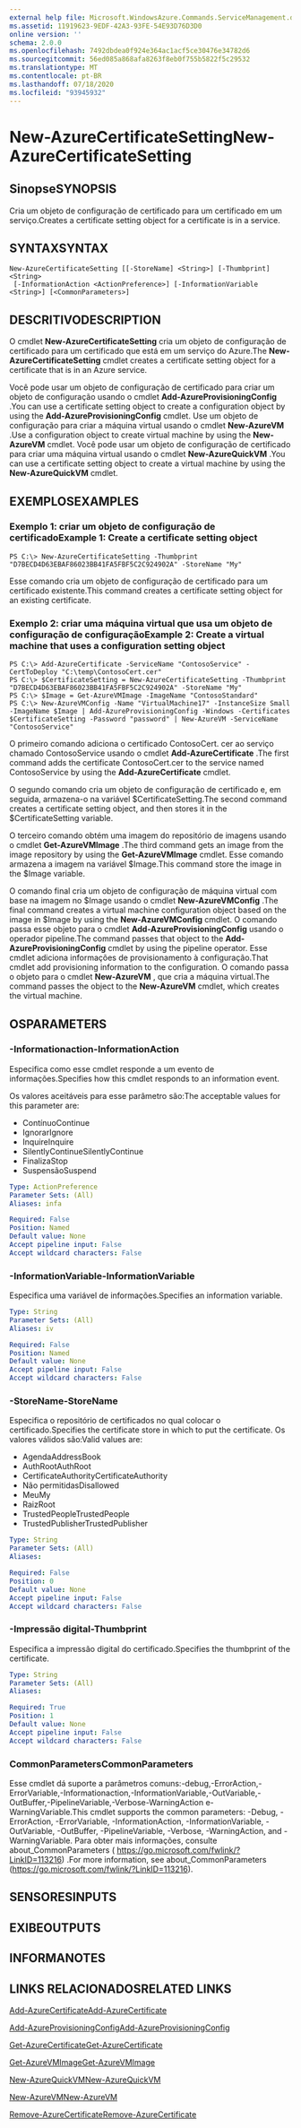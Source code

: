 ```yaml
---
external help file: Microsoft.WindowsAzure.Commands.ServiceManagement.dll-Help.xml
ms.assetid: 11919623-9EDF-42A3-93FE-54E93D76D3D0
online version: ''
schema: 2.0.0
ms.openlocfilehash: 7492dbdea0f924e364ac1acf5ce30476e34782d6
ms.sourcegitcommit: 56ed085a868afa8263f8eb0f755b5822f5c29532
ms.translationtype: MT
ms.contentlocale: pt-BR
ms.lasthandoff: 07/18/2020
ms.locfileid: "93945932"
---
```

# <span data-ttu-id="23001-101">New-AzureCertificateSetting</span><span class="sxs-lookup"><span data-stu-id="23001-101">New-AzureCertificateSetting</span></span>

## <span data-ttu-id="23001-102">Sinopse</span><span class="sxs-lookup"><span data-stu-id="23001-102">SYNOPSIS</span></span>
<span data-ttu-id="23001-103">Cria um objeto de configuração de certificado para um certificado em um serviço.</span><span class="sxs-lookup"><span data-stu-id="23001-103">Creates a certificate setting object for a certificate is in a service.</span></span>

## <span data-ttu-id="23001-104">SYNTAX</span><span class="sxs-lookup"><span data-stu-id="23001-104">SYNTAX</span></span>

```
New-AzureCertificateSetting [[-StoreName] <String>] [-Thumbprint] <String>
 [-InformationAction <ActionPreference>] [-InformationVariable <String>] [<CommonParameters>]
```

## <span data-ttu-id="23001-105">DESCRITIVO</span><span class="sxs-lookup"><span data-stu-id="23001-105">DESCRIPTION</span></span>
<span data-ttu-id="23001-106">O cmdlet **New-AzureCertificateSetting** cria um objeto de configuração de certificado para um certificado que está em um serviço do Azure.</span><span class="sxs-lookup"><span data-stu-id="23001-106">The **New-AzureCertificateSetting** cmdlet creates a certificate setting object for a certificate that is in an Azure service.</span></span>

<span data-ttu-id="23001-107">Você pode usar um objeto de configuração de certificado para criar um objeto de configuração usando o cmdlet **Add-AzureProvisioningConfig** .</span><span class="sxs-lookup"><span data-stu-id="23001-107">You can use a certificate setting object to create a configuration object by using the **Add-AzureProvisioningConfig** cmdlet.</span></span>
<span data-ttu-id="23001-108">Use um objeto de configuração para criar a máquina virtual usando o cmdlet **New-AzureVM** .</span><span class="sxs-lookup"><span data-stu-id="23001-108">Use a configuration object to create virtual machine by using the **New-AzureVM** cmdlet.</span></span>
<span data-ttu-id="23001-109">Você pode usar um objeto de configuração de certificado para criar uma máquina virtual usando o cmdlet **New-AzureQuickVM** .</span><span class="sxs-lookup"><span data-stu-id="23001-109">You can use a certificate setting object to create a virtual machine by using the **New-AzureQuickVM** cmdlet.</span></span>

## <span data-ttu-id="23001-110">EXEMPLOS</span><span class="sxs-lookup"><span data-stu-id="23001-110">EXAMPLES</span></span>

### <span data-ttu-id="23001-111">Exemplo 1: criar um objeto de configuração de certificado</span><span class="sxs-lookup"><span data-stu-id="23001-111">Example 1: Create a certificate setting object</span></span>
```
PS C:\> New-AzureCertificateSetting -Thumbprint "D7BECD4D63EBAF86023BB41FA5FBF5C2C924902A" -StoreName "My"
```

<span data-ttu-id="23001-112">Esse comando cria um objeto de configuração de certificado para um certificado existente.</span><span class="sxs-lookup"><span data-stu-id="23001-112">This command creates a certificate setting object for an existing certificate.</span></span>

### <span data-ttu-id="23001-113">Exemplo 2: criar uma máquina virtual que usa um objeto de configuração de configuração</span><span class="sxs-lookup"><span data-stu-id="23001-113">Example 2: Create a virtual machine that uses a configuration setting object</span></span>
```
PS C:\> Add-AzureCertificate -ServiceName "ContosoService" -CertToDeploy "C:\temp\ContosoCert.cer"
PS C:\> $CertificateSetting = New-AzureCertificateSetting -Thumbprint "D7BECD4D63EBAF86023BB41FA5FBF5C2C924902A" -StoreName "My" 
PS C:\> $Image = Get-AzureVMImage -ImageName "ContosoStandard"
PS C:\> New-AzureVMConfig -Name "VirtualMachine17" -InstanceSize Small -ImageName $Image | Add-AzureProvisioningConfig -Windows -Certificates $CertificateSetting -Password "password" | New-AzureVM -ServiceName "ContosoService"
```

<span data-ttu-id="23001-114">O primeiro comando adiciona o certificado ContosoCert. cer ao serviço chamado ContosoService usando o cmdlet **Add-AzureCertificate** .</span><span class="sxs-lookup"><span data-stu-id="23001-114">The first command adds the certificate ContosoCert.cer to the service named ContosoService by using the **Add-AzureCertificate** cmdlet.</span></span>

<span data-ttu-id="23001-115">O segundo comando cria um objeto de configuração de certificado e, em seguida, armazena-o na variável $CertificateSetting.</span><span class="sxs-lookup"><span data-stu-id="23001-115">The second command creates a certificate setting object, and then stores it in the $CertificateSetting variable.</span></span>

<span data-ttu-id="23001-116">O terceiro comando obtém uma imagem do repositório de imagens usando o cmdlet **Get-AzureVMImage** .</span><span class="sxs-lookup"><span data-stu-id="23001-116">The third command gets an image from the image repository by using the **Get-AzureVMImage** cmdlet.</span></span>
<span data-ttu-id="23001-117">Esse comando armazena a imagem na variável $Image.</span><span class="sxs-lookup"><span data-stu-id="23001-117">This command store the image in the $Image variable.</span></span>

<span data-ttu-id="23001-118">O comando final cria um objeto de configuração de máquina virtual com base na imagem no $Image usando o cmdlet **New-AzureVMConfig** .</span><span class="sxs-lookup"><span data-stu-id="23001-118">The final command creates a virtual machine configuration object based on the image in $Image by using the **New-AzureVMConfig** cmdlet.</span></span>
<span data-ttu-id="23001-119">O comando passa esse objeto para o cmdlet **Add-AzureProvisioningConfig** usando o operador pipeline.</span><span class="sxs-lookup"><span data-stu-id="23001-119">The command passes that object to the **Add-AzureProvisioningConfig** cmdlet by using the pipeline operator.</span></span>
<span data-ttu-id="23001-120">Esse cmdlet adiciona informações de provisionamento à configuração.</span><span class="sxs-lookup"><span data-stu-id="23001-120">That cmdlet add provisioning information to the configuration.</span></span>
<span data-ttu-id="23001-121">O comando passa o objeto para o cmdlet **New-AzureVM** , que cria a máquina virtual.</span><span class="sxs-lookup"><span data-stu-id="23001-121">The command passes the object to the **New-AzureVM** cmdlet, which creates the virtual machine.</span></span>

## <span data-ttu-id="23001-122">OS</span><span class="sxs-lookup"><span data-stu-id="23001-122">PARAMETERS</span></span>

### <span data-ttu-id="23001-123">-Informationaction</span><span class="sxs-lookup"><span data-stu-id="23001-123">-InformationAction</span></span>
<span data-ttu-id="23001-124">Especifica como esse cmdlet responde a um evento de informações.</span><span class="sxs-lookup"><span data-stu-id="23001-124">Specifies how this cmdlet responds to an information event.</span></span>

<span data-ttu-id="23001-125">Os valores aceitáveis para esse parâmetro são:</span><span class="sxs-lookup"><span data-stu-id="23001-125">The acceptable values for this parameter are:</span></span>

- <span data-ttu-id="23001-126">Contínuo</span><span class="sxs-lookup"><span data-stu-id="23001-126">Continue</span></span>
- <span data-ttu-id="23001-127">Ignorar</span><span class="sxs-lookup"><span data-stu-id="23001-127">Ignore</span></span>
- <span data-ttu-id="23001-128">Inquire</span><span class="sxs-lookup"><span data-stu-id="23001-128">Inquire</span></span>
- <span data-ttu-id="23001-129">SilentlyContinue</span><span class="sxs-lookup"><span data-stu-id="23001-129">SilentlyContinue</span></span>
- <span data-ttu-id="23001-130">Finaliza</span><span class="sxs-lookup"><span data-stu-id="23001-130">Stop</span></span>
- <span data-ttu-id="23001-131">Suspensão</span><span class="sxs-lookup"><span data-stu-id="23001-131">Suspend</span></span>

```yaml
Type: ActionPreference
Parameter Sets: (All)
Aliases: infa

Required: False
Position: Named
Default value: None
Accept pipeline input: False
Accept wildcard characters: False
```

### <span data-ttu-id="23001-132">-InformationVariable</span><span class="sxs-lookup"><span data-stu-id="23001-132">-InformationVariable</span></span>
<span data-ttu-id="23001-133">Especifica uma variável de informações.</span><span class="sxs-lookup"><span data-stu-id="23001-133">Specifies an information variable.</span></span>

```yaml
Type: String
Parameter Sets: (All)
Aliases: iv

Required: False
Position: Named
Default value: None
Accept pipeline input: False
Accept wildcard characters: False
```

### <span data-ttu-id="23001-134">-StoreName</span><span class="sxs-lookup"><span data-stu-id="23001-134">-StoreName</span></span>
<span data-ttu-id="23001-135">Especifica o repositório de certificados no qual colocar o certificado.</span><span class="sxs-lookup"><span data-stu-id="23001-135">Specifies the certificate store in which to put the certificate.</span></span>
<span data-ttu-id="23001-136">Os valores válidos são:</span><span class="sxs-lookup"><span data-stu-id="23001-136">Valid values are:</span></span> 

- <span data-ttu-id="23001-137">Agenda</span><span class="sxs-lookup"><span data-stu-id="23001-137">AddressBook</span></span>
- <span data-ttu-id="23001-138">AuthRoot</span><span class="sxs-lookup"><span data-stu-id="23001-138">AuthRoot</span></span>
- <span data-ttu-id="23001-139">CertificateAuthority</span><span class="sxs-lookup"><span data-stu-id="23001-139">CertificateAuthority</span></span>
- <span data-ttu-id="23001-140">Não permitidas</span><span class="sxs-lookup"><span data-stu-id="23001-140">Disallowed</span></span>
- <span data-ttu-id="23001-141">Meu</span><span class="sxs-lookup"><span data-stu-id="23001-141">My</span></span>
- <span data-ttu-id="23001-142">Raiz</span><span class="sxs-lookup"><span data-stu-id="23001-142">Root</span></span>
- <span data-ttu-id="23001-143">TrustedPeople</span><span class="sxs-lookup"><span data-stu-id="23001-143">TrustedPeople</span></span>
- <span data-ttu-id="23001-144">TrustedPublisher</span><span class="sxs-lookup"><span data-stu-id="23001-144">TrustedPublisher</span></span>

```yaml
Type: String
Parameter Sets: (All)
Aliases: 

Required: False
Position: 0
Default value: None
Accept pipeline input: False
Accept wildcard characters: False
```

### <span data-ttu-id="23001-145">-Impressão digital</span><span class="sxs-lookup"><span data-stu-id="23001-145">-Thumbprint</span></span>
<span data-ttu-id="23001-146">Especifica a impressão digital do certificado.</span><span class="sxs-lookup"><span data-stu-id="23001-146">Specifies the thumbprint of the certificate.</span></span>

```yaml
Type: String
Parameter Sets: (All)
Aliases: 

Required: True
Position: 1
Default value: None
Accept pipeline input: False
Accept wildcard characters: False
```

### <span data-ttu-id="23001-147">CommonParameters</span><span class="sxs-lookup"><span data-stu-id="23001-147">CommonParameters</span></span>
<span data-ttu-id="23001-148">Esse cmdlet dá suporte a parâmetros comuns:-debug,-ErrorAction,-ErrorVariable,-Informationaction,-InformationVariable,-OutVariable,-OutBuffer,-PipelineVariable,-Verbose-WarningAction e-WarningVariable.</span><span class="sxs-lookup"><span data-stu-id="23001-148">This cmdlet supports the common parameters: -Debug, -ErrorAction, -ErrorVariable, -InformationAction, -InformationVariable, -OutVariable, -OutBuffer, -PipelineVariable, -Verbose, -WarningAction, and -WarningVariable.</span></span> <span data-ttu-id="23001-149">Para obter mais informações, consulte about_CommonParameters ( https://go.microsoft.com/fwlink/?LinkID=113216) .</span><span class="sxs-lookup"><span data-stu-id="23001-149">For more information, see about_CommonParameters (https://go.microsoft.com/fwlink/?LinkID=113216).</span></span>

## <span data-ttu-id="23001-150">SENSORES</span><span class="sxs-lookup"><span data-stu-id="23001-150">INPUTS</span></span>

## <span data-ttu-id="23001-151">EXIBE</span><span class="sxs-lookup"><span data-stu-id="23001-151">OUTPUTS</span></span>

## <span data-ttu-id="23001-152">INFORMA</span><span class="sxs-lookup"><span data-stu-id="23001-152">NOTES</span></span>

## <span data-ttu-id="23001-153">LINKS RELACIONADOS</span><span class="sxs-lookup"><span data-stu-id="23001-153">RELATED LINKS</span></span>

[<span data-ttu-id="23001-154">Add-AzureCertificate</span><span class="sxs-lookup"><span data-stu-id="23001-154">Add-AzureCertificate</span></span>](./Add-AzureCertificate.md)

[<span data-ttu-id="23001-155">Add-AzureProvisioningConfig</span><span class="sxs-lookup"><span data-stu-id="23001-155">Add-AzureProvisioningConfig</span></span>](./Add-AzureProvisioningConfig.md)

[<span data-ttu-id="23001-156">Get-AzureCertificate</span><span class="sxs-lookup"><span data-stu-id="23001-156">Get-AzureCertificate</span></span>](./Get-AzureCertificate.md)

[<span data-ttu-id="23001-157">Get-AzureVMImage</span><span class="sxs-lookup"><span data-stu-id="23001-157">Get-AzureVMImage</span></span>](./Get-AzureVMImage.md)

[<span data-ttu-id="23001-158">New-AzureQuickVM</span><span class="sxs-lookup"><span data-stu-id="23001-158">New-AzureQuickVM</span></span>](./New-AzureQuickVM.md)

[<span data-ttu-id="23001-159">New-AzureVM</span><span class="sxs-lookup"><span data-stu-id="23001-159">New-AzureVM</span></span>](./New-AzureVM.md)

[<span data-ttu-id="23001-160">Remove-AzureCertificate</span><span class="sxs-lookup"><span data-stu-id="23001-160">Remove-AzureCertificate</span></span>](./Remove-AzureCertificate.md)


